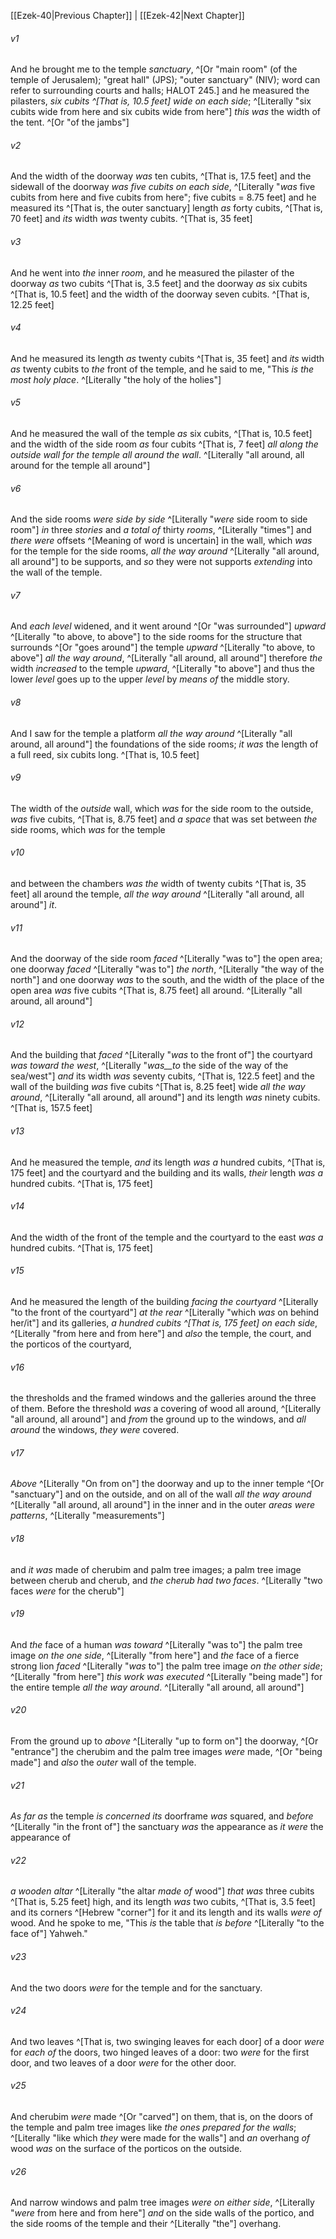 ﻿---
aliases:
  - Ezekiel 41
---

[[Ezek-40|Previous Chapter]] | [[Ezek-42|Next Chapter]]

###### v1
And he brought me to the temple _sanctuary_, ^[Or "main room" (of the temple of Jerusalem); "great hall" (JPS); "outer sanctuary" (NIV); word can refer to surrounding courts and halls; HALOT 245.] and he measured the pilasters, _six cubits ^[That is, 10.5 feet] wide on each side_; ^[Literally "six cubits wide from here and six cubits wide from here"] _this was_ the width of the tent. ^[Or "of the jambs"]

###### v2
And the width of the doorway _was_ ten cubits, ^[That is, 17.5 feet] and the sidewall of the doorway _was five cubits on each side_, ^[Literally "_was_ five cubits from here and five cubits from here"; five cubits = 8.75 feet] and he measured its ^[That is, the outer sanctuary] length _as_ forty cubits, ^[That is, 70 feet] and _its_ width _was_ twenty cubits. ^[That is, 35 feet]

###### v3
And he went into _the_ inner _room_, and he measured the pilaster of the doorway _as_ two cubits ^[That is, 3.5 feet] and the doorway _as_ six cubits ^[That is, 10.5 feet] and the width of the doorway seven cubits. ^[That is, 12.25 feet]

###### v4
And he measured its length _as_ twenty cubits ^[That is, 35 feet] and _its_ width _as_ twenty cubits to _the_ front of the temple, and he said to me, "This _is_ _the most holy place_. ^[Literally "the holy of the holies"]

###### v5
And he measured the wall of the temple _as_ six cubits, ^[That is, 10.5 feet] and the width of the side room _as_ four cubits ^[That is, 7 feet] _all along the outside wall for the temple all around the wall_. ^[Literally "all around, all around for the temple all around"]

###### v6
And the side rooms _were_ _side by side_ ^[Literally "_were_ side room to side room"] _in_ three _stories_ and _a total of_ thirty _rooms_, ^[Literally "times"] and _there were_ offsets ^[Meaning of word is uncertain] in the wall, which _was_ for the temple for the side rooms, _all the way around_ ^[Literally "all around, all around"] to be supports, and _so_ they were not supports _extending_ into the wall of the temple.

###### v7
And _each level_ widened, and it went around ^[Or "was surrounded"] _upward_ ^[Literally "to above, to above"] to the side rooms for the structure that surrounds ^[Or "goes around"] the temple _upward_ ^[Literally "to above, to above"] _all the way around_, ^[Literally "all around, all around"] therefore _the_ width _increased_ to the temple _upward_, ^[Literally "to above"] and thus the lower _level_ goes up to the upper _level_ by _means of_ the middle story.

###### v8
And I saw for the temple a platform _all the way around_ ^[Literally "all around, all around"] the foundations of the side rooms; _it was_ the length of a full reed, six cubits long. ^[That is, 10.5 feet]

###### v9
The width of the _outside_ wall, which _was_ for the side room to the outside, _was_ five cubits, ^[That is, 8.75 feet] and _a space_ that was set between _the_ side rooms, which _was_ for the temple

###### v10
and between the chambers _was the_ width of twenty cubits ^[That is, 35 feet] all around the temple, _all the way around_ ^[Literally "all around, all around"] _it_.

###### v11
And the doorway of the side room _faced_ ^[Literally "was to"] the open area; one doorway _faced_ ^[Literally "was to"] _the north_, ^[Literally "the way of the north"] and one doorway _was_ to the south, and the width of the place of the open area _was_ five cubits ^[That is, 8.75 feet] all around. ^[Literally "all around, all around"]

###### v12
And the building that _faced_ ^[Literally "_was_ to the front of"] the courtyard _was toward the west_, ^[Literally "_was__to_ the side of the way of the sea/west"] _and_ its width _was_ seventy cubits, ^[That is, 122.5 feet] and the wall of the building _was_ five cubits ^[That is, 8.25 feet] wide _all the way around_, ^[Literally "all around, all around"] and its length _was_ ninety cubits. ^[That is, 157.5 feet]

###### v13
And he measured the temple, _and_ its length _was_ _a_ hundred cubits, ^[That is, 175 feet] and the courtyard and the building and its walls, _their_ length _was_ _a_ hundred cubits. ^[That is, 175 feet]

###### v14
And the width of the front of the temple and the courtyard to the east _was_ _a_ hundred cubits. ^[That is, 175 feet]

###### v15
And he measured the length of the building _facing the courtyard_ ^[Literally "to the front of the courtyard"] _at the rear_ ^[Literally "which _was_ on behind her/it"] and its galleries, _a hundred cubits ^[That is, 175 feet] on each side_, ^[Literally "from here and from here"] and _also_ the temple, the court, and the porticos of the courtyard,

###### v16
the thresholds and the framed windows and the galleries around the three of them. Before the threshold _was_ a covering of wood all around, ^[Literally "all around, all around"] and _from_ the ground up to the windows, and _all around_ the windows, _they were_ covered.

###### v17
_Above_ ^[Literally "On from on"] the doorway and up to the inner temple ^[Or "sanctuary"] and on the outside, and on all of the wall _all the way around_ ^[Literally "all around, all around"] in the inner and in the outer _areas_ _were_ _patterns_, ^[Literally "measurements"]

###### v18
and _it was_ made of cherubim and palm tree images; a palm tree image between cherub and cherub, and _the cherub had two faces_. ^[Literally "two faces _were_ for the cherub"]

###### v19
And _the_ face of a human _was toward_ ^[Literally "was to"] the palm tree image _on the one side_, ^[Literally "from here"] and _the_ face of a fierce strong lion _faced_ ^[Literally "_was_ to"] the palm tree image _on the other side_; ^[Literally "from here"] _this work was executed_ ^[Literally "being made"] for the entire temple _all the way around_. ^[Literally "all around, all around"]

###### v20
From the ground up to _above_ ^[Literally "up to form on"] the doorway, ^[Or "entrance"] the cherubim and the palm tree images _were_ made, ^[Or "being made"] and _also_ the _outer_ wall of the temple.

###### v21
_As far as_ the temple _is concerned_ _its_ doorframe _was_ squared, and _before_ ^[Literally "in the front of"] the sanctuary _was_ the appearance as _it were_ the appearance of

###### v22
_a wooden altar_ ^[Literally "the altar _made of_ wood"] _that_ _was_ three cubits ^[That is, 5.25 feet] high, and its length _was_ two cubits, ^[That is, 3.5 feet] and its corners ^[Hebrew "corner"] for it and its length and its walls _were of_ wood. And he spoke to me, "This _is_ the table that _is_ _before_ ^[Literally "to the face of"] Yahweh."

###### v23
And the two doors _were_ for the temple and for the sanctuary.

###### v24
And two leaves ^[That is, two swinging leaves for each door] of a door _were_ for _each of_ the doors, two hinged leaves of a door: two _were_ for the first door, and two leaves of a door _were_ for the other door.

###### v25
And cherubim _were_ made ^[Or "carved"] on them, that is, on the doors of the temple and palm tree images like _the ones prepared for the walls_; ^[Literally "like which _they_ were made for the walls"] and _an_ overhang _of_ wood _was_ on the surface of the porticos on the outside.

###### v26
And narrow windows and palm tree images _were on either side_, ^[Literally "_were_ from here and from here"] _and_ on the side walls of the portico, and the side rooms of the temple and their ^[Literally "the"] overhang.